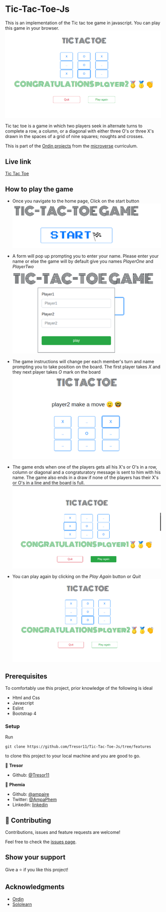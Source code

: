 # Tic-Tac-Toe-Js

This is an implementation of the Tic tac toe game in javascript. You can play this game in your browser.
![screenshot](docs/tictactoe.png)

Tic tac toe is a game in which two players seek in alternate turns to complete a row, a column, or a diagonal with either three O's or three X's drawn in the spaces of a grid of nine squares; noughts and crosses. 

This is part of the [Ordin projects](https://www.theodinproject.com/courses/javascript/lessons/tic-tac-toe-javascript) from the [microverse](https://www.microverse.org/)  curriculum.

## Live link
[Tic Tac Toe](https://raw.githack.com/Tresor11/Tic-Tac-Toe-Js/features/index.html)


## How to play the game
- Once you navigate to the home page, Click on the start button
![screenshot](docs/start.png)
- A form will pop up prompting you to enter your name. Please enter your name or else the game will by default give you names _PlayerOne_ and _PlayerTwo_
![screenshot](docs/start2.png)

- The game instructions will change per each member's turn and name prompting you to take position on the board. The first player takes *X* and they next player takes *O* mark on the board
![screenshot](docs/start3.png)

- The game ends when one of the players gets all his X's or O's in a row, column or diagonal and a congraturatory message is sent to him with his name. The game also ends in a draw if none of the players
has their X's or O's in a line and the board is full.
![screenshot](docs/start4.png)

- You can play again by clicking on the *Play Again* button or *Quit*
![screenshot](docs/tictactoe.png)


## Prerequisites
To comfortably use this project, prior knowledge of the following is ideal
- Html and Css
- Javascript
- Eslint
- Bootstrap 4

### Setup
Run 
~~~ 
git clone https://github.com/Tresor11/Tic-Tac-Toe-Js/tree/features 
~~~
to clone this project to your local machine and you are good to go.


👤 **Tresor**

- Github: [@Tresor11](https://github.com/Tresor11)

👤 **Phemia**

- Github: [@ampaire](https://github.com/ampaire)
- Twitter: [@AmpaPhem](https://twitter.com/AmpaPhem)
- Linkedin: [linkedin](https://linkedin.com/ampaire-phemia)


## 🤝 Contributing

Contributions, issues and feature requests are welcome!

Feel free to check the [issues page](https://github.com/Tresor11/Tic-Tac-Toe-Js/issues).

## Show your support

Give a ⭐️ if you like this project!

## Acknowledgments
- [Ordin](https://www.theodinproject.com/courses/javascript/lessons/tic-tac-toe-javascript)
- [Sololearn](https://www.sololearn.com/Play/JavaScript)